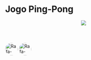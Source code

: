 # Jogo Ping-Pong

<p align="center">
  <img src="https://media.discordapp.net/attachments/912686424497733667/932994327200804934/Screenshot_75.png?width=720&height=562" />
</p>
<h1></h1>
<div style="display: inline_block"><br>
<img align="center" alt="Rafa-Python" height="40" style="border-radius:50px;" src="http://ForTheBadge.com/images/badges/made-with-python.svg" /> 
<img align="center" alt="Rafa-Python" height="40" style="border-radius:50px;"
     src='https://img.shields.io/badge/Python-3776AB?style=for-the-badge&logo=python&logoColor=white' alt='python'/>
